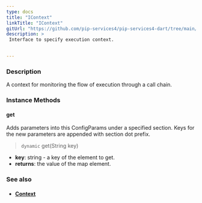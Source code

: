 ```yaml
---
type: docs
title: "IContext"
linkTitle: "IContext"
gitUrl: "https://github.com/pip-services4/pip-services4-dart/tree/main/pip-services4-components-dart"
description: > 
 Interface to specify execution context.

  
---
```


### Description
A context for monitoring the flow of execution through a call chain.

### Instance Methods  

#### get
Adds parameters into this ConfigParams under a specified section.
Keys for the new parameters are appended with section dot prefix.

> `dynamic` get(String key)

- **key**: string - a key of the element to get.
- **returns**: the value of the map element.


### See also
- #### [Context](../context)
